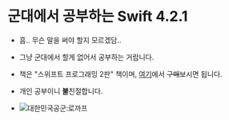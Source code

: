 # 군대에서 공부하는 Swift 4.2.1
 - 흠.. 무슨 말을 써야 할지 모르겠담..
 - 그냥 군대에서 할게 없어서 공부하는 거랍니다.
 - 책은 "스위프트 프로그래밍 2판" 책이며, [여기](https://book.naver.com/bookdb/book_detail.nhn?bid=12571019)에서 ~~구매~~보시면 됩니다.
 - 개인 공부이니 **불**친절합니다.
 
 
 - ![대한민국공군:로까프](https://encrypted-tbn0.gstatic.com/images?q=tbn:ANd9GcSqWdUbHz1TRbvoIB4pMZOyvRoEd61hbiPwKZqiE_cN4WypBl9a)



